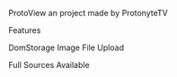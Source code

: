 ProtoView an project made by ProtonyteTV

Features

DomStorage
Image File Upload

Full Sources Available
